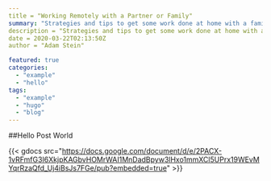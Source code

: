 ```yaml
---
title = "Working Remotely with a Partner or Family"
summary: "Strategies and tips to get some work done at home with a family"
description = "Strategies and tips to get some work done at home with a family"
date = 2020-03-22T02:13:50Z
author = "Adam Stein"

featured: true
categories:
  - "example"
  - "hello"
tags:
  - "example"
  - "hugo"
  - "blog"
---
```


##Hello Post World

{{< gdocs src="https://docs.google.com/document/d/e/2PACX-1vRFmfG3I6XkjpKAGbvHOMrWAI1MnDadBpyw3lHxo1mmXCl5UPrx19WEvMYqrRzaQfd_Uj4iBsJs7FGe/pub?embedded=true" >}}
